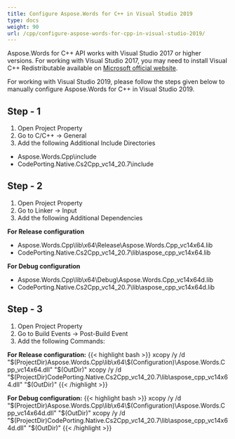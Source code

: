 ```yaml
---
title: Configure Aspose.Words for C++ in Visual Studio 2019
type: docs
weight: 90
url: /cpp/configure-aspose-words-for-cpp-in-visual-studio-2019/
---
```


Aspose.Words for C++ API works with Visual Studio 2017 or higher versions. For working with Visual Studio 2017, you may need to install Visual C++ Redistributable available on [Microsoft official website](https://support.microsoft.com/en-us/help/2977003/the-latest-supported-visual-c-downloads).

For working with Visual Studio 2019, please follow the steps given below to manually configure Aspose.Words for C++ in Visual Studio 2019.

## **Step - 1**
1. Open Project Property
2. Go to C/C++ -> General
3. Add the following Additional Include Directories
- Aspose.Words.Cpp\include
- CodePorting.Native.Cs2Cpp_vc14_20.7\include

## **Step - 2**
1. Open Project Property
2. Go to Linker -> Input
3. Add the following Additional Dependencies

**For Release configuration**
- Aspose.Words.Cpp\lib\x64\Release\Aspose.Words.Cpp_vc14x64.lib
- CodePorting.Native.Cs2Cpp_vc14_20.7\lib\aspose_cpp_vc14x64.lib

**For Debug configuration**
- Aspose.Words.Cpp\lib\x64\Debug\Aspose.Words.Cpp_vc14x64d.lib
- CodePorting.Native.Cs2Cpp_vc14_20.7\lib\aspose_cpp_vc14x64d.lib

## **Step - 3**
1. Open Project Property
2. Go to Build Events -> Post-Build Event
3. Add the following Commands:

**For Release configuration:**
{{< highlight bash >}}
xcopy /y /d  "$(ProjectDir)Aspose.Words.Cpp\lib\x64\$(Configuration)\Aspose.Words.Cpp_vc14x64.dll" "$(OutDir)"
xcopy /y /d  "$(ProjectDir)CodePorting.Native.Cs2Cpp_vc14_20.7\lib\aspose_cpp_vc14x64.dll" "$(OutDir)"
{{< /highlight >}}

**For Debug configuration:**
{{< highlight bash >}}
xcopy /y /d  "$(ProjectDir)Aspose.Words.Cpp\lib\x64\$(Configuration)\Aspose.Words.Cpp_vc14x64d.dll" "$(OutDir)"
xcopy /y /d  "$(ProjectDir)CodePorting.Native.Cs2Cpp_vc14_20.7\lib\aspose_cpp_vc14x64d.dll" "$(OutDir)"
{{< /highlight >}}